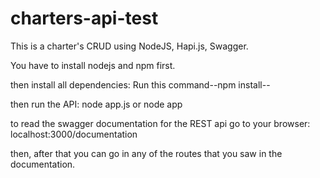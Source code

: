 # charters-api-test
This is a charter's CRUD using NodeJS, Hapi.js, Swagger.

You have to install nodejs and npm first.

then install all dependencies:
Run this command--npm install--

then run the API:
node app.js or node app

to read the swagger documentation for the REST api go to your browser:
localhost:3000/documentation

then, after that you can go in any of the routes that you saw in the documentation.
